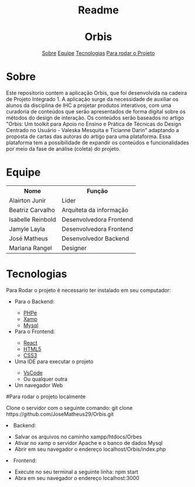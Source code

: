 <h1 align = "center">Readme</h1>
<h1 align = "center">Orbis</h1>
<p align = "center ">
    <a href="#Sobre">Sobre</a>
    <a href="#Equipe">Equipe</a>
    <a href="#Tecnologias">Tecnologias</a>
    <a href="Rodar-Projeto">Para rodar o Projeto</a>
</p>

# Sobre
<p id = "Sobre">Este repositorio contem a aplicação Orbis, que foi desenvolvida na cadeira de Projeto Integrado 1. A aplicação surge da necessidade de auxiliar os alunos da disciplina de IHC a projetar produtos  interativos, com uma curadoria de conteúdos que serão apresentados de forma digital sobre os métodos do design de interação. Os conteúdos serão baseados no artigo  "Orbis: Um toolkit para Apoio no Ensino e Prática de Técnicas do Design Centrado no Usuário - Valeska Mesquita e Ticianne Darin" adaptando a proposta de cartas das autoras do artigo para uma plataforma. Essa plataforma tem a possibilidade de expandir os conteúdos e funcionalidades por meio da fase de análise (coleta) do projeto.</p>

# Equipe 
<p>
  <table>
    <tr>
      <th>Nome</th>
      <th>Função</th>
    </tr>
    <tr>
      <td>Alairton Junir</td>
      <td>Lider</td>
    </tr>
    <tr>
      <td>Beatriz Carvalho</td>
      <td>Arquiteta da informação</td>
    </tr>
    <tr>
      <td>Isabelle Reinbold</td>
      <td>Desenvolvedora Frontend</td>
    </tr>
     <tr>
      <td>Jamyle Layla</td>
      <td>Desenvolvedora Frontend</td>
    </tr>
    <tr>
      <td>José Matheus</td>
      <td>Desenvolvedor Backend</td>
    </tr>
     <tr>
      <td>Mariana Rangel</td>
      <td>Designer</td>
    </tr>
  </table>
</p>

# Tecnologias  
<p>Para Rodar o projeto é necessario ter instalado em seu computador:</p>
    <ul>
    <li>Para o Backend:</li>
      <ul>
        <li><a href="https://www.php.net/downloads.php">PHPe</a></li>
        <li><a href="https://www.apachefriends.org/pt_br/index.html">Xamp</a></li>
        <li><a href="https://www.mysql.com/downloads/">Mysql</a></li>
      </ul>
     <li>Para o Frontend:</li>
        <ul>
            <li><a href="https://react.dev/">React</a></li>
            <li><a href="https://developer.mozilla.org/pt-BR/docs/Web/HTML">HTML5</a></li>
            <li><a href="https://developer.mozilla.org/pt-BR/docs/Web/CSS">CSS3</a></li>
        </ul>
        <li>Uma IDE para executar o projeto</li>
            <ul>
                <li><a href="https://code.visualstudio.com/download">VsCode</a></li>
                <li>Ou qualquer outra </li>
            </ul>
        <li>Um navegador Web</li>
    </ul>

#Para rodar o projeto localmente 
<p>Clone o servidor com o seguinte comando: git clone https://github.com/JoseMatheus29/Orbis.git<p/>
    
<li>Backend:</li>
    <ul>
        <li>Salvar os arquivos no caminho xampp/htdocs/Orbes</li>
        <li>Ativar no xamp o servidor Apache e o banco de dados Mysql</li>
        <li>Abrir em seu navegador o endereço localhost/Orbis/index.php</li>
    </ul>
 <li>Frontend:</li>
    <ul>
    <li>Execute no seu terminal a seguinte linha: npm start</li>
    <li>Abra em seu navegador o endereço  localhost:3000</li>
    </ul>




